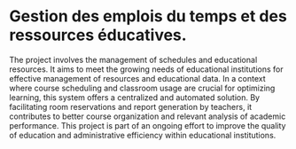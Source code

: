 # Gestion des emplois du temps et des ressources éducatives.
 
The project involves the management of schedules and educational resources. It aims to meet the growing needs of educational institutions for effective management of resources and educational data. In a context where course scheduling and classroom usage are crucial for optimizing learning, this system offers a centralized and automated solution. By facilitating room reservations and report generation by teachers, it contributes to better course organization and relevant analysis of academic performance. This project is part of an ongoing effort to improve the quality of education and administrative efficiency within educational institutions.
